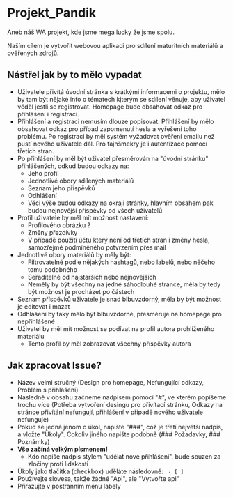 # Projekt_Pandik
Aneb náš WA projekt, kde jsme mega lucky že jsme spolu.

Naším cílem je vytvořit webovou aplikaci pro sdílení maturitních materiálů a ověřených zdrojů.

## Nástřel jak by to mělo vypadat
- Uživatele přivítá úvodní stránka s krátkými informacemi o projektu, mělo by tam být nějaké info o tématech kjterým se sdílení věnuje, aby uživatel věděl jestli se registrovat. Homepage bude obsahovat odkaz pro přihlášení i registraci.
- Přihlášení a registraci nemusím dlouze popisovat. Přihlášení by mělo obsahovat odkaz pro případ zapomenutí hesla a vyřešení toho problému. Po registraci by měl systém vyžadovat ověření emailu než pustí nového uživatele dál. Pro fajnšmekry je i autentizace pomocí třetích stran.
- Po přihlášení by měl být uživatel přesměrován na "úvodní stránku" přihlášených, odkud budou odkazy na:
   - Jeho profil
   - Jednotlivé obory sdílených materiálů
   - Seznam jeho příspěvků
   - Odhlášení
   - Věci výše budou odkazy na okraji stránky, hlavním obsahem pak budou nejnovější příspěvky od všech uživatelů
 - Profil uživatele by měl mít možnost nastavení:
   - Profilového obrázku ?
   - Změny přezdívky
   - V případě použití účtu který není od třetích stran i změny hesla, samozřejmě podmíněného potvrzením přes mail
- Jednotlivé obory materiálů by měly být:
   - Filtrovatelné podle nějakých hashtagů, nebo labelů, nebo něčeho tomu podobného
   - Seřaditelné od najstarších nebo nejnovějších
   - Neměly by být všechny na jedné sáhodlouhé stránce, měla by tedy být možnost je procházet po částech
- Seznam příspěvků uživatele je snad blbuvzdorný, měla by být možnost je editovat i mazat
- Odhlášení by taky mělo být blbuvzdorné, přesměruje na homepage pro nepřihlášené
- Uživatel by měl mít možnost se podívat na profil autora prohlíženého materiálu
   - Tento profil by měl zobrazovat všechny příspěvky autora

## Jak zpracovat Issue?
- Název velmi stručný (Design pro homepage, Nefungující odkazy, Problém s přihlášení)
- Následně v obsahu začneme nadpisem pomocí "#", ve kterém popíšeme trochu více (Potřeba vytvoření desingu pro přivítací stránku, Odkazy na stránce přivítání nefungují, přihlášení v případě nového uživatele nefunguje)
- Pokud se jedná jenom o úkol, napište "###", což je třetí největší nadpis, a vložte "Úkoly". Cokoliv jiného napište podobně (### Požadavky, ### Poznámky)
- **Vše začíná velkým písmenem!**
   - Kdo napíše nadpis stylem "udělat nové přihlášení", bude souzen za zločiny proti lidskosti
- Úkoly jako tlačítka (checkbox) uděláte následovně: <code> - [ ] </code>
- Používejte slovesa, takže žádné "Api", ale "Vytvořte api"
- Přiřazujte v postranním menu labely
